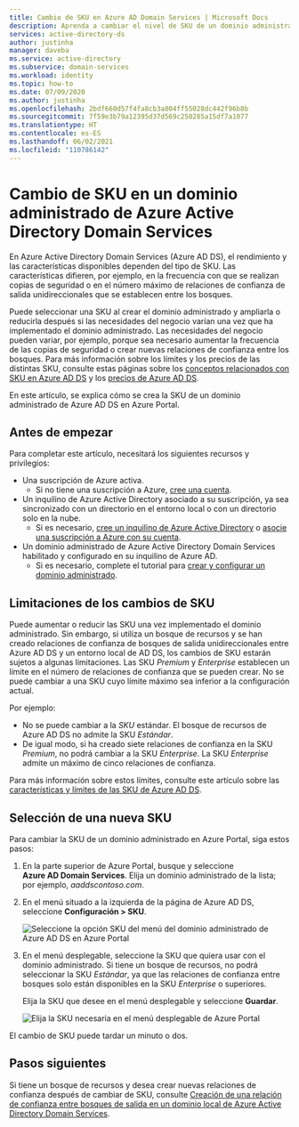 ```yaml
---
title: Cambio de SKU en Azure AD Domain Services | Microsoft Docs
description: Aprenda a cambiar el nivel de SKU de un dominio administrado de Azure AD Domain Services si los requisitos empresariales así lo exigen.
services: active-directory-ds
author: justinha
manager: daveba
ms.service: active-directory
ms.subservice: domain-services
ms.workload: identity
ms.topic: how-to
ms.date: 07/09/2020
ms.author: justinha
ms.openlocfilehash: 2bdf660d57f4fa8cb3a804ff55028dc442f96b8b
ms.sourcegitcommit: 7f59e3b79a12395d37d569c250285a15df7a1077
ms.translationtype: HT
ms.contentlocale: es-ES
ms.lasthandoff: 06/02/2021
ms.locfileid: "110786142"
---
```

# <a name="change-the-sku-for-an-existing-azure-active-directory-domain-services-managed-domain"></a>Cambio de SKU en un dominio administrado de Azure Active Directory Domain Services

En Azure Active Directory Domain Services (Azure AD DS), el rendimiento y las características disponibles dependen del tipo de SKU. Las características difieren, por ejemplo, en la frecuencia con que se realizan copias de seguridad o en el número máximo de relaciones de confianza de salida unidireccionales que se establecen entre los bosques.

Puede seleccionar una SKU al crear el dominio administrado y ampliarla o reducirla después si las necesidades del negocio varían una vez que ha implementado el dominio administrado. Las necesidades del negocio pueden variar, por ejemplo, porque sea necesario aumentar la frecuencia de las copias de seguridad o crear nuevas relaciones de confianza entre los bosques. Para más información sobre los límites y los precios de las distintas SKU, consulte estas páginas sobre los [conceptos relacionados con SKU en Azure AD DS][concepts-sku] y los [precios de Azure AD DS][pricing].

En este artículo, se explica cómo se crea la SKU de un dominio administrado de Azure AD DS en Azure Portal.

## <a name="before-you-begin"></a>Antes de empezar

Para completar este artículo, necesitará los siguientes recursos y privilegios:

* Una suscripción de Azure activa.
    * Si no tiene una suscripción a Azure, [cree una cuenta](https://azure.microsoft.com/free/?WT.mc_id=A261C142F).
* Un inquilino de Azure Active Directory asociado a su suscripción, ya sea sincronizado con un directorio en el entorno local o con un directorio solo en la nube.
    * Si es necesario, [cree un inquilino de Azure Active Directory][create-azure-ad-tenant] o [asocie una suscripción a Azure con su cuenta][associate-azure-ad-tenant].
* Un dominio administrado de Azure Active Directory Domain Services habilitado y configurado en su inquilino de Azure AD.
    * Si es necesario, complete el tutorial para [crear y configurar un dominio administrado][create-azure-ad-ds-instance].

## <a name="sku-change-limitations"></a>Limitaciones de los cambios de SKU

Puede aumentar o reducir las SKU una vez implementado el dominio administrado. Sin embargo, si utiliza un bosque de recursos y se han creado relaciones de confianza de bosques de salida unidireccionales entre Azure AD DS y un entorno local de AD DS, los cambios de SKU estarán sujetos a algunas limitaciones. Las SKU *Premium* y *Enterprise* establecen un límite en el número de relaciones de confianza que se pueden crear. No se puede cambiar a una SKU cuyo límite máximo sea inferior a la configuración actual.

Por ejemplo:

* No se puede cambiar a la *SKU* estándar. El bosque de recursos de Azure AD DS no admite la SKU *Estándar*. 
* De igual modo, si ha creado siete relaciones de confianza en la SKU *Premium*, no podrá cambiar a la SKU *Enterprise*. La SKU *Enterprise* admite un máximo de cinco relaciones de confianza.

Para más información sobre estos límites, consulte este artículo sobre las [características y límites de las SKU de Azure AD DS][concepts-sku].

## <a name="select-a-new-sku"></a>Selección de una nueva SKU

Para cambiar la SKU de un dominio administrado en Azure Portal, siga estos pasos:

1. En la parte superior de Azure Portal, busque y seleccione **Azure AD Domain Services**. Elija un dominio administrado de la lista; por ejemplo, *aaddscontoso.com*.
1. En el menú situado a la izquierda de la página de Azure AD DS, seleccione **Configuración > SKU**.

    ![Seleccione la opción SKU del menú del dominio administrado de Azure AD DS en Azure Portal](media/change-sku/overview-change-sku.png)

1. En el menú desplegable, seleccione la SKU que quiera usar con el dominio administrado. Si tiene un bosque de recursos, no podrá seleccionar la SKU *Estándar*, ya que las relaciones de confianza entre bosques solo están disponibles en la SKU *Enterprise* o superiores.

    Elija la SKU que desee en el menú desplegable y seleccione **Guardar**.

    ![Elija la SKU necesaria en el menú desplegable de Azure Portal](media/change-sku/change-sku-selection.png)

El cambio de SKU puede tardar un minuto o dos.

## <a name="next-steps"></a>Pasos siguientes

Si tiene un bosque de recursos y desea crear nuevas relaciones de confianza después de cambiar de SKU, consulte [Creación de una relación de confianza entre bosques de salida en un dominio local de Azure Active Directory Domain Services][create-trust].

<!-- INTERNAL LINKS -->
[create-azure-ad-tenant]: ../active-directory/fundamentals/sign-up-organization.md
[associate-azure-ad-tenant]: ../active-directory/fundamentals/active-directory-how-subscriptions-associated-directory.md
[create-azure-ad-ds-instance]: tutorial-create-instance.md
[concepts-sku]: administration-concepts.md#azure-ad-ds-skus
[create-trust]: tutorial-create-forest-trust.md

<!-- EXTERNAL LINKS -->
[pricing]: https://azure.microsoft.com/pricing/details/active-directory-ds/
